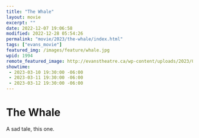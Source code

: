 ```yaml
---
title: "The Whale"
layout: movie
excerpt: ""
date: 2022-12-07 19:06:58
modified: 2022-12-28 05:54:26
permalink: "movie/2023/the-whale/index.html"
tags: ["evans_movie"]
featured_img: /images/feature/whale.jpg
wpid: 1994
remote_featured_image: http://evanstheatre.ca/wp-content/uploads/2023/01/whale.jpg
showtime: 
 - 2023-03-10 19:30:00 -06:00
 - 2023-03-11 19:30:00 -06:00
 - 2023-03-12 19:30:00 -06:00
---
```


# The Whale

A sad tale, this one.
